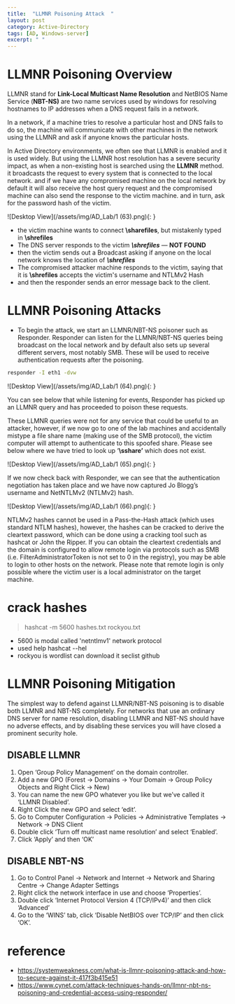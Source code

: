 ```yaml
---
title:  "LLMNR Poisoning Attack  "
layout: post
category: Active-Directory
tags: [AD, Windows-server]
excerpt: " "
---
```


# LLMNR Poisoning Overview
LLMNR stand for **Link-Local Multicast Name Resolution**  and NetBIOS Name Service (**NBT-NS)** are two name services used by windows for resolving hostnames to IP addresses when a DNS request fails in a network.

In a network, if a machine tries to resolve a particular host and DNS fails to do so, the machine will communicate with other machines in the network using the LLMNR and ask if anyone knows the particular hosts.

In Active Directory environments, we often see that LLMNR is enabled and it is used widely. But using the LLMNR host resolution has a severe security impact, as when a non-existing host is searched using the **LLMNR** method. it broadcasts the request to every system that is connected to the local network. and if we have any compromised machine on the local network by default it will also receive the host query request and the compromised machine can also send the response to the victim machine. and in turn, ask for the password hash of the victim.

![Desktop View](/assets/img/AD_Lab/1 (63).png){: }


-   the victim machine wants to connect **\sharefiles**, but mistakenly typed in **\shrefiles**
-   The DNS server responds to the victim **_\\shrefiles_** — **NOT FOUND**
-   then the victim sends out a Broadcast asking if anyone on the local network knows the location of **_\\shrefiles_**
-   The compromised attacker machine responds to the victim, saying that it is **\\shrefiles** accepts the victim's username and NTLMv2 Hash
-   and then the responder sends an error message back to the client.

# LLMNR Poisoning Attacks 

- To begin the attack, we start an LLMNR/NBT-NS poisoner such as Responder. Responder can listen for the LLMNR/NBT-NS queries being broadcast on the local network and by default also sets up several different servers, most notably SMB. These will be used to receive authentication requests after the poisoning.

```bash
responder -I eth1 -dvw 
```

![Desktop View](/assets/img/AD_Lab/1 (64).png){: }

You can see below that while listening for events, Responder has picked up an LLMNR query and has proceeded to poison these requests.

These LLMNR queries were not for any service that could be useful to an attacker, however, if we now go to one of the lab machines and accidentally mistype a file share name (making use of the SMB protocol), the victim computer will attempt to authenticate to this spoofed share. Please see below where we have tried to look up ‘**\\sshare’** which does not exist.

![Desktop View](/assets/img/AD_Lab/1 (65).png){: }


If we now check back with Responder, we can see that the authentication negotiation has taken place and we have now captured Jo Blogg’s username and NetNTLMv2 (NTLMv2) hash.

![Desktop View](/assets/img/AD_Lab/1 (66).png){: }

NTLMv2 hashes cannot be used in a Pass-the-Hash attack (which uses standard NTLM hashes), however, the hashes can be cracked to derive the cleartext password, which can be done using a cracking tool such as hashcat or John the Ripper. If you can obtain the cleartext credentials and the domain is configured to allow remote login via protocols such as SMB (i.e. FilterAdministratorToken is not set to 0 in the registry), you may be able to login to other hosts on the network. Please note that remote login is only possible where the victim user is a local administrator on the target machine.

#  crack hashes  

> hashcat -m 5600 hashes.txt rockyou.txt  
- 5600 is modal called 'netntlmv1' network protocol  
- used help hashcat --hel  
- rockyou is wordlist can download it seclist github



# LLMNR Poisoning  Mitigation
The simplest way to defend against LLMNR/NBT-NS poisoning is to disable both LLMNR and NBT-NS completely. For networks that use an ordinary DNS server for name resolution, disabling LLMNR and NBT-NS should have no adverse effects, and by disabling these services you will have closed a prominent security hole.

## DISABLE LLMNR
1.  Open ‘Group Policy Management’ on the domain controller.
2.  Add a new GPO (Forest -> Domains -> Your Domain -> Group Policy Objects and Right Click -> New)
3.  You can name the new GPO whatever you like but we’ve called it ‘LLMNR Disabled’.
4.  Right Click the new GPO and select ‘edit’.
5.  Go to Computer Configuration -> Policies -> Administrative Templates -> Network -> DNS Client
6.  Double click ‘Turn off multicast name resolution’ and select ‘Enabled’.
7.  Click ‘Apply’ and then ‘OK’

## DISABLE NBT-NS
1.  Go to Control Panel -> Network and Internet -> Network and Sharing Centre -> Change Adapter Settings
2.  Right click the network interface in use and choose ‘Properties’.
3.  Double click ‘Internet Protocol Version 4 (TCP/IPv4)’ and then click ‘Advanced’
4.  Go to the ‘WINS’ tab, click ‘Disable NetBIOS over TCP/IP’ and then click ‘OK’.



# reference
- https://systemweakness.com/what-is-llmnr-poisoning-attack-and-how-to-secure-against-it-417f3b415e51
- https://www.cynet.com/attack-techniques-hands-on/llmnr-nbt-ns-poisoning-and-credential-access-using-responder/

